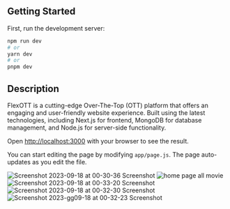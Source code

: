 ## Getting Started

First, run the development server:

```bash
npm run dev
# or
yarn dev
# or
pnpm dev
```
## Description
FlexOTT is a cutting-edge Over-The-Top (OTT) platform that offers an engaging and user-friendly website experience. Built using the latest technologies, including Next.js for frontend, MongoDB for database management, and Node.js for server-side functionality.

Open [http://localhost:3000](http://localhost:3000) with your browser to see the result.

You can start editing the page by modifying `app/page.js`. The page auto-updates as you edit the file.


![Screenshot 2023-09-18 at 00-30-36 Screenshot](https://github.com/rezowansifat/Ott-Platform-NextApp/assets/119602384/f588062d-eb5d-43b8-bad6-0d67b0cf87d1)
![home page all movie](https://github.com/rezowansifat/Ott-Platform-NextApp/assets/119602384/83cc5c2a-07ef-43f5-939b-1fe717cd177e)
![Screenshot 2023-09-18 at 00-33-20 Screenshot](https://github.com/rezowansifat/Ott-Platform-NextApp/assets/119602384/6ce09022-0ba3-4227-8b4f-e73b91b139b5)
![Screenshot 2023-09-18 at 00-32-30 Screenshot](https://github.com/rezowansifat/Ott-Platform-NextApp/assets/119602384/ccf4d090-e4b5-4f95-8b82-e2b07ca1ffcc)
![Screenshot 2023-gg09-18 at 00-32-23 Screenshot](https://github.com/rezowansifat/Ott-Platform-NextApp/assets/119602384/19a8f167-2b95-4a76-aed6-44d20e967e9a)

